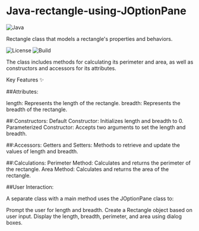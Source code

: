 # Java-rectangle-using-JOptionPane

![Java](https://skillicons.dev/icons?i=java)

Rectangle class that models a rectangle's properties and behaviors. 

![License](https://img.shields.io/badge/license-MIT-green)
![Build](https://img.shields.io/badge/build-passing-brightgreen)

The class includes methods for calculating its perimeter and area, as well as constructors and accessors for its attributes.

Key Features ✨

##Attributes:

length: Represents the length of the rectangle.
breadth: Represents the breadth of the rectangle.

##:Constructors:
Default Constructor: Initializes length and breadth to 0.
Parameterized Constructor: Accepts two arguments to set the length and breadth.

##:Accessors:
Getters and Setters: Methods to retrieve and update the values of length and breadth.

##:Calculations:
Perimeter Method: Calculates and returns the perimeter of the rectangle.
Area Method: Calculates and returns the area of the rectangle.

##User Interaction:

A separate class with a main method uses the JOptionPane class to:

Prompt the user for length and breadth.
Create a Rectangle object based on user input.
Display the length, breadth, perimeter, and area using dialog boxes.
